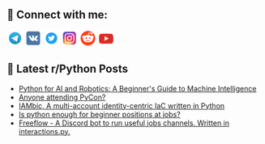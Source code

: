 ## 🔎 Connect with me:
[<img src="https://github.com/bullbesh/bullbesh/blob/main/images/Telegram.png" width="32" height="32" />](https://t.me/bullbesh)
[<img src="https://github.com/bullbesh/bullbesh/blob/main/images/VK.png" width="32" height="32" />](https://vk.com/bullbesh)
[<img src="https://github.com/bullbesh/bullbesh/blob/main/images/Twitter.png" width="32" height="32" />](https://twitter.com/bullbesh1)
[<img src="https://github.com/bullbesh/bullbesh/blob/main/images/Instagram.png" width="32" height="32" />](https://www.instagram.com/bullbesh)
[<img src="https://github.com/bullbesh/bullbesh/blob/main/images/Reddit.png" width="32" height="32" />](https://www.reddit.com/user/bullbesh)
[<img src="https://github.com/bullbesh/bullbesh/blob/main/images/YouTube.png" width="32" height="32" />](https://www.youtube.com/channel/UCtfjRs6uzgq5mfm8S06WTcg)

## 📕 Latest r/Python Posts
<!-- BLOG-POST-LIST:START -->
- [Python for AI and Robotics: A Beginner&#39;s Guide to Machine Intelligence](https://www.reddit.com/r/Python/comments/12s182x/python_for_ai_and_robotics_a_beginners_guide_to/)
- [Anyone attending PyCon?](https://www.reddit.com/r/Python/comments/12s14fp/anyone_attending_pycon/)
- [IAMbic, A multi-account identity-centric IaC written in Python](https://www.reddit.com/r/Python/comments/12ryeut/iambic_a_multiaccount_identitycentric_iac_written/)
- [Is python enough for beginner positions at jobs?](https://www.reddit.com/r/Python/comments/12rx014/is_python_enough_for_beginner_positions_at_jobs/)
- [Freeflow - A Discord bot to run useful jobs channels. Written in interactions.py.](https://www.reddit.com/r/Python/comments/12rvx2n/freeflow_a_discord_bot_to_run_useful_jobs/)
<!-- BLOG-POST-LIST:END -->
